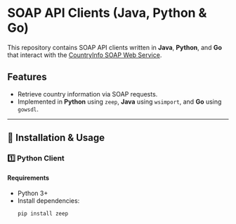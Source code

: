 # SOAP API Clients (Java, Python & Go)

This repository contains SOAP API clients written in **Java**, **Python**, and **Go** that interact with the [CountryInfo SOAP Web Service](http://webservices.oorsprong.org/websamples.countryinfo/CountryInfoService.wso).

## Features
- Retrieve country information via SOAP requests.
- Implemented in **Python** using `zeep`, **Java** using `wsimport`, and **Go** using `gowsdl`.

---

## 📌 Installation & Usage

### 1️⃣ **Python Client**
#### **Requirements**
- Python 3+
- Install dependencies:
  ```bash
  pip install zeep
